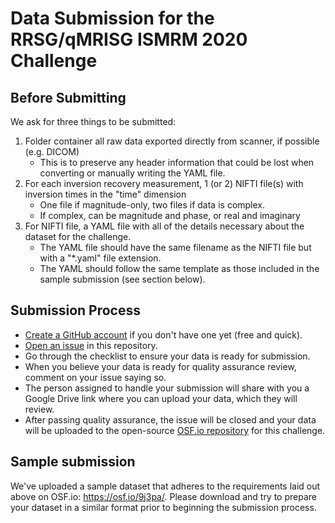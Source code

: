 # Data Submission for the RRSG/qMRISG ISMRM 2020 Challenge

## Before Submitting

We ask for three things to be submitted:

1. Folder container all raw data exported directly from scanner, if possible (e.g. DICOM)
   * This is to preserve any header information that could be lost when converting or manually writing the YAML file.
2. For each inversion recovery measurement, 1 (or 2) NIFTI file(s) with inversion times in the "time" dimension
   * One file if magnitude-only, two files if data is complex.
   * If complex, can be magnitude and phase, or real and imaginary
1. For NIFTI file, a YAML file with all of the details necessary about the dataset for the challenge.
   * The YAML file should have the same filename as the NIFTI file but with a "\*.yaml" file extension.
   * The YAML should follow the same template as those included in the sample submission (see section below).

## Submission Process

* [Create a GitHub account](https://github.com/join) if you don't have one yet (free and quick).
* [Open an issue](https://github.com/rrsg2020/data_submission/issues/new?assignees=&labels=&template=data-submission-request.md&title=) in this repository.
* Go through the checklist to ensure your data is ready for submission.
* When you believe your data is ready for quality assurance review, comment on your issue saying so.
* The person assigned to handle your submission will share with you a Google Drive link where you can upload your data, which they will review.
* After passing quality assurance, the issue will be closed and your data will be uploaded to the open-source [OSF.io repository](https://osf.io/ywc9g/) for this challenge.

## Sample submission

We've uploaded a sample dataset that adheres to the requirements laid out above on OSF.io: https://osf.io/9j3pa/. Please download and try to prepare your dataset in a similar format prior to beginning the submission process.
